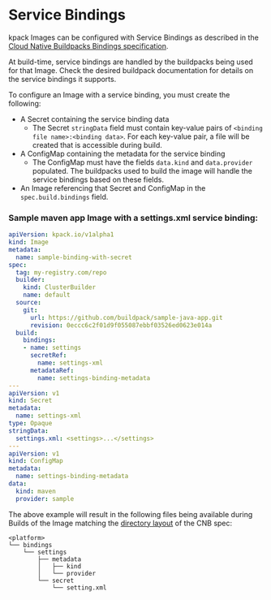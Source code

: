# Service Bindings

kpack Images can be configured with Service Bindings as described in the [Cloud Native Buildpacks Bindings specification](https://github.com/buildpacks/spec/blob/adbc70f5672e474e984b77921c708e1475e163c1/extensions/bindings.md).       

At build-time, service bindings are handled by the buildpacks being used for that Image. Check the desired buildpack documentation for details on the service bindings it supports. 

To configure an Image with a service binding, you must create the following:

* A Secret containing the service binding data
  * The Secret `stringData` field must contain key-value pairs of `<binding file name>:<binding data>`. For each key-value pair, a file will be created that is accessible during build.
* A ConfigMap containing the metadata for the service binding
  * The ConfigMap must have the fields `data.kind` and `data.provider` populated. The buildpacks used to build the image will handle the service bindings based on these fields.
* An Image referencing that Secret and ConfigMap in the `spec.build.bindings` field.

### Sample maven app Image with a settings.xml service binding: 

```yaml
apiVersion: kpack.io/v1alpha1
kind: Image
metadata:
  name: sample-binding-with-secret
spec:
  tag: my-registry.com/repo
  builder:
    kind: ClusterBuilder
    name: default
  source:
    git:
      url: https://github.com/buildpack/sample-java-app.git
      revision: 0eccc6c2f01d9f055087ebbf03526ed0623e014a
  build:
    bindings:
    - name: settings
      secretRef:
        name: settings-xml
   	  metadataRef:
   	    name: settings-binding-metadata
---
apiVersion: v1
kind: Secret
metadata:
  name: settings-xml
type: Opaque
stringData:
  settings.xml: <settings>...</settings>
---
apiVersion: v1
kind: ConfigMap
metadata:
  name: settings-binding-metadata
data:
  kind: maven
  provider: sample
```

The above example will result in the following files being available during Builds of the Image matching the [directory layout](https://github.com/buildpacks/spec/blob/adbc70f5672e474e984b77921c708e1475e163c1/extensions/bindings.md#example-directory-structure) of the CNB spec:

```plain
<platform>
└── bindings
    └── settings
        ├── metadata
        │   ├── kind
        │   └── provider
        └── secret
            └── setting.xml
```
